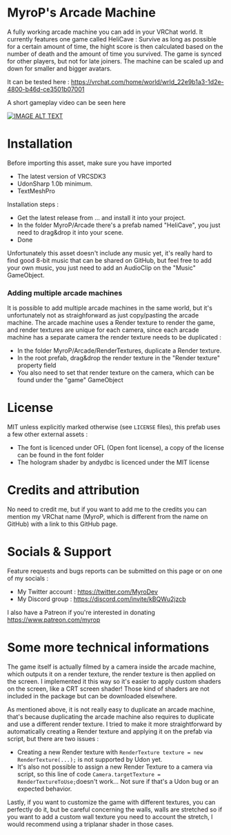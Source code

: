 # MyroP's Arcade Machine

A fully working arcade machine you can add in your VRChat world.
It currently features one game called HeliCave : Survive as long as possible for a certain amount of time, the hight score is then calculated based on the number of death and the amount of time you survived.
The game is synced for other players, but not for late joiners.
The machine can be scaled up and down for smaller and bigger avatars.

It can be tested here : https://vrchat.com/home/world/wrld_22e9b1a3-1d2e-4800-b46d-ce3501b07001

A short gameplay video can be seen here

[![IMAGE ALT TEXT](http://img.youtube.com/vi/W5GbZqcVN9A/0.jpg)](http://www.youtube.com/watch?v=W5GbZqcVN9A "MyroP's arcade machine")

# Installation

Before importing this asset, make sure you have imported
- The latest version of VRCSDK3
- UdonSharp 1.0b minimum.
- TextMeshPro

Installation steps :
- Get the latest release from ... and install it into your project.
- In the folder MyroP/Arcade there's a prefab named "HeliCave", you just need to drag&drop it into your scene.
- Done

Unfortunately this asset doesn't include any music yet, it's really hard to find good 8-bit music that can be shared on GitHub, but feel free to add your own music, you just need to add an AudioClip on the "Music" GameObject.

### Adding multiple arcade machines

It is possible to add multiple arcade machines in the same world, but it's unfortunately not as straighforward as just copy/pasting the arcade machine.
The arcade machine uses a Render texture to render the game, and render textures are unique for each camera, since each arcade machine has a separate camera the render texture needs to be duplicated :
- In the folder MyroP/Arcade/RenderTextures, duplicate a Render texture.
- In the root prefab, drag&drop the render texture in the "Render texture" property field
- You also need to set that render texture on the camera, which can be found under the "game" GameObject

# License

MIT unless explicitly marked otherwise (see `LICENSE` files), this prefab uses a few other external assets :
- The font is licenced under OFL (Open font license), a copy of the license can be found in the font folder
- The hologram shader by andydbc is licenced under the MIT license

# Credits and attribution

No need to credit me, but if you want to add me to the credits you can mention my VRChat name (MyroP, which is different from the name on GitHub) with a link to this GitHub page.

# Socials & Support

Feature requests and bugs reports can be submitted on this page or on one of my socials :
- My Twitter account : https://twitter.com/MyroDev
- My Discord group : https://discord.com/invite/kBQWu2jzcb

I also have a Patreon if you're interested in donating https://www.patreon.com/myrop

# Some more technical informations

The game itself is actually filmed by a camera inside the arcade machine, which outputs it on a render texture, the render texture is then applied on the screen.
I implemented it this way so it's easier to apply custom shaders on the screen, like a CRT screen shader! Those kind of shaders are not included in the package but can be downloaded elsewhere.

As mentioned above, it is not really easy to duplicate an arcade machine, that's because duplicating the arcade machine also requires to duplicate and use a different render texture. I tried to make it more straightforward by automatically creating a Render texture and applying it on the prefab via script, but there are two issues :
- Creating a new Render texture with `RenderTexture texture = new RenderTexture(...);` is not supported by Udon yet.
- It's also not possible to assign a new Render Texture to a camera via script, so this line of code `Camera.targetTexture = RenderTextureToUse;`doesn't work... Not sure if that's a Udon bug or an expected behavior.

Lastly, if you want to customize the game with different textures, you can perfectly do it, but be careful concerning the walls, walls are stretched so if you want to add a custom wall texture you need to account the stretch, I would recommend using a triplanar shader in those cases.